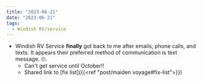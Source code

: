 ```yaml
---
title: "2023-06-21"
date: "2023-06-21"
tags:
  - Windish RV/service
---
```

- Windish RV Service **finally** got back to me after emails, phone calls, and texts. It appears their preferred method of communication is text message. 🙄.
	- Can't get service until October!!
	- Shared link to [fix list]({{<ref "post/maiden voyage#fix-list">}})
